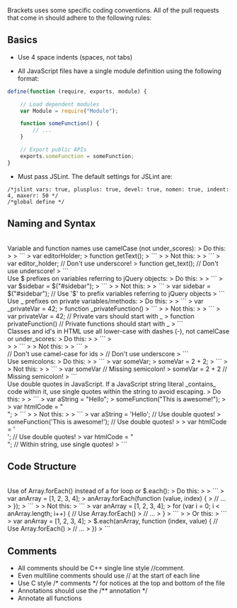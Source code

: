 Brackets uses some specific coding conventions. All of the pull requests that come in should adhere to the following rules:
## Basics ##
* Use 4 space indents (spaces, not tabs)

* All JavaScript files have a single module definition using the following format:

```javascript
define(function (require, exports, module) {

    // Load dependent modules
    var Module = require("Module");

    function someFunction() {
        // ...
    }

    // Export public APIs
    exports.someFunction = someFunction;
}
```

* Must pass JSLint. The default settings for JSLint are:

```
/*jslint vars: true, plusplus: true, devel: true, nomen: true, indent: 4, maxerr: 50 */
/*global define */
```

## Naming and Syntax ##
<br/>
Variable and function names use camelCase (not under_scores):
> Do this:
>
> ```
> var editorHolder; 
> function getText();
> ```
>
> Not this:
>
> ```
> var editor_holder; // Don't use underscore!
> function get_text(); // Don't use underscore!
> ```

<br/>
Use $ prefixes on variables referring to jQuery objects:
> Do this:
>
> ```
> var $sidebar = $("#sidebar");
> ```
>
> Not this:
>
> ```
> var sidebar = $("#sidebar"); // Use '$' to prefix variables referring to jQuery objects
> ```

<br/>
Use _ prefixes on private variables/methods:
> Do this:
>
> ```
> var _privateVar = 42;
> function _privateFunction() 
> ```
>
> Not this:
>
> ```
> var privateVar = 42; // Private vars should start with _
> function privateFunction() // Private functions should start with _
> ```

<br/>
Classes and id's in HTML use all lower-case with dashes (-), not camelCase or under_scores:
> Do this:
>
> ```
> <div id="search-results">
> <span class="title-wrapper">
> ```
>
> Not this:
>
> ```
> <div id="searchResults">  // Don't use camel-case for ids
> <span class="title_wrapper"> // Don't use underscore
> ```

<br/>
Use semicolons:
> Do this:
>
> ```
> var someVar;
> someVar = 2 + 2;
> ```
>
> Not this:
>
> ```
> var someVar   // Missing semicolon!
> someVar = 2 + 2   // Missing semicolon!
> ```

<br/>
Use double quotes in JavaScript. If a JavaScript string literal _contains_ code within it, use single quotes within the string to avoid escaping.
> Do this:
>
> ```
> var aString = "Hello";
> someFunction("This is awesome!");
>
> var htmlCode = "<div id='some-id' class='some-class'></div>";
> ```
>
> Not this:
>
> ```
> var aString = 'Hello'; // Use double quotes!
> someFunction('This is awesome!'); // Use double quotes!
>
> var htmlCode = '<div id="some-id" class="some-class"></div>'; // Use double quotes!
> var htmlCode = "<div id=\"some-id\" class=\"some-class\"></div>"; // Within string, use single quotes!
> ```


## Code Structure ##
<br/>
Use of Array.forEach() instead of a for loop or $.each():
> Do this:
>
> ```
> var anArray = [1, 2, 3, 4];
> anArray.forEach(function (value, index) {
>     // ...
> });
> ```
>
> Not this:
> ```
> var anArray = [1, 2, 3, 4];
> for (var i = 0; i < anArray.length; i++) {  // Use Array.forEach()
>     // ...
> }
> ```
>
> Or this:
> ```
> var anArray = [1, 2, 3, 4];
> $.each(anArray, function (index, value) {  // Use Array.forEach()
>     // ...
> })
> ```


## Comments ##
* All comments should be C++ single line style //comment.
* Even multiline comments should use // at the start of each line
* Use C style /* comments */ for notices at the top and bottom of the file
* Annotations should use the /** annotation */
* Annotate all functions